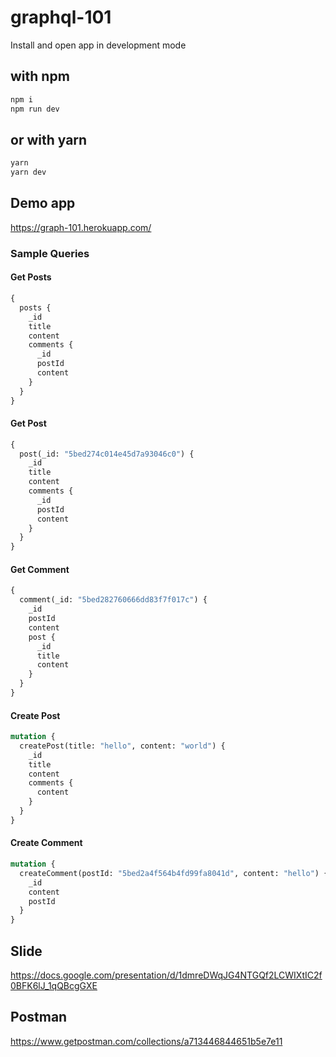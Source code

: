 # graphql-101

Install and open app in development mode

## with npm

```sh
npm i
npm run dev
```

## or with yarn

```sh
yarn
yarn dev
```

## Demo app

https://graph-101.herokuapp.com/

### Sample Queries

#### Get Posts

```graphql
{
  posts {
    _id
    title
    content
    comments {
      _id
      postId
      content
    }
  }
}
```

#### Get Post

```graphql
{
  post(_id: "5bed274c014e45d7a93046c0") {
    _id
    title
    content
    comments {
      _id
      postId
      content
    }
  }
}
```

#### Get Comment

```graphql
{
  comment(_id: "5bed282760666dd83f7f017c") {
    _id
    postId
    content
    post {
      _id
      title
      content
    }
  }
}
```

#### Create Post

```graphql
mutation {
  createPost(title: "hello", content: "world") {
    _id
    title
    content
    comments {
      content
    }
  }
}
```

#### Create Comment

```graphql
mutation {
  createComment(postId: "5bed2a4f564b4fd99fa8041d", content: "hello") {
    _id
    content
    postId
  }
}
```

## Slide

https://docs.google.com/presentation/d/1dmreDWqJG4NTGQf2LCWIXtIC2f0BFK6lJ_1qQBcgGXE

## Postman

https://www.getpostman.com/collections/a713446844651b5e7e11
